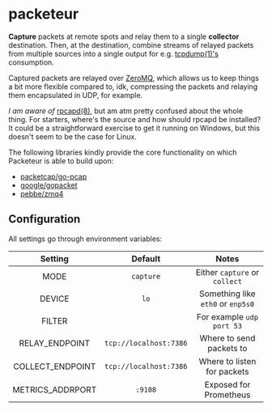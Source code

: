 # packeteur

**Capture** packets at remote spots and relay them to a single **collector** destination.
Then, at the destination, combine streams of relayed packets from multiple sources
into a single output for e.g. [tcpdump(1)'s](https://www.tcpdump.org/) consumption.

Captured packets are relayed over [ZeroMQ](https://zeromq.org/), which allows us
to keep things a bit more flexible compared to, idk, compressing the packets and
relaying them encapsulated in UDP, for example.

*I am aware of* [rpcapd(8)](https://www.tcpdump.org/manpages/rpcapd.8.html), but am
atm pretty confused about the whole thing. For starters, where's the source and how
should rpcapd be installed? It could be a straightforward exercise to get it
running on Windows, but this doesn't seem to be the case for Linux.

The following libraries kindly provide the core functionality on which Packeteur
is able to build upon:

* [packetcap/go-pcap](https://github.com/packetcap/go-pcap)
* [google/gopacket](https://github.com/google/gopacket)
* [pebbe/zmq4](https://github.com/pebbe/zmq4)

## Configuration

All settings go through environment variables:

**Setting**|      **Default**       |**Notes**
:-----:|:----------------------:|:-----:
MODE|       `capture`        |Either `capture` or `collect`
DEVICE|          `lo`          |Something like `eth0` or `enp5s0`
FILTER|                        |For example `udp port 53`
RELAY\_ENDPOINT| `tcp://localhost:7386` |Where to send packets to
COLLECT\_ENDPOINT| `tcp://localhost:7386` |Where to listen for packets
METRICS\_ADDRPORT|        `:9108`         |Exposed for Prometheus
